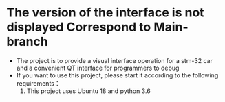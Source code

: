 #  The version of the interface is not displayed Correspond to Main-branch
- The project is to provide a visual interface operation for a stm-32 car and a convenient QT interface for programmers to debug
- If you want to use this project, please start it according to the following requirements：
  1. This project uses Ubuntu 18 and python 3.6

